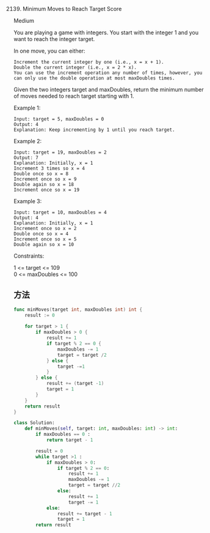2139. Minimum Moves to Reach Target Score


Medium

You are playing a game with integers. You start with the integer 1 and you want to reach the integer target.

In one move, you can either:

```
Increment the current integer by one (i.e., x = x + 1).
Double the current integer (i.e., x = 2 * x).
You can use the increment operation any number of times, however, you can only use the double operation at most maxDoubles times.
```

Given the two integers target and maxDoubles, return the minimum number of moves needed to reach target starting with 1.

 

Example 1:

```
Input: target = 5, maxDoubles = 0
Output: 4
Explanation: Keep incrementing by 1 until you reach target.
```

Example 2:

```
Input: target = 19, maxDoubles = 2
Output: 7
Explanation: Initially, x = 1
Increment 3 times so x = 4
Double once so x = 8
Increment once so x = 9
Double again so x = 18
Increment once so x = 19
```

Example 3:

```
Input: target = 10, maxDoubles = 4
Output: 4
Explanation: Initially, x = 1
Increment once so x = 2
Double once so x = 4
Increment once so x = 5
Double again so x = 10
```

Constraints:
 
1 <= target <= 109   
0 <= maxDoubles <= 100

## 方法


```go
func minMoves(target int, maxDoubles int) int {
    result := 0
    
    for target > 1 {
        if maxDoubles > 0 {
            result += 1
            if target % 2 == 0 {
                maxDoubles -= 1
                target = target /2
            } else {
                target -=1
            }
        } else {
            result += (target -1)
            target = 1
        }
    }
    return result
}
```


```python
class Solution:
    def minMoves(self, target: int, maxDoubles: int) -> int:
        if maxDoubles == 0 :
            return target - 1

        result = 0
        while target >1 :
            if maxDoubles > 0:
                if target % 2 == 0:
                    result += 1
                    maxDoubles -= 1
                    target = target //2
                else:
                    result += 1
                    target -= 1
            else:
                result += target - 1
                target = 1
        return result
```